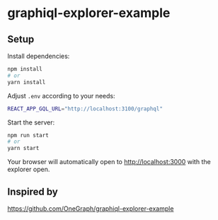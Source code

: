 # graphiql-explorer-example

## Setup

Install dependencies:

```bash
npm install
# or
yarn install
```

Adjust `.env` according to your needs:

```bash
REACT_APP_GQL_URL="http://localhost:3100/graphql"
```

Start the server:

```bash
npm run start
# or
yarn start
```

Your browser will automatically open to <http://localhost:3000> with the
explorer open.

## Inspired by

<https://github.com/OneGraph/graphiql-explorer-example>
